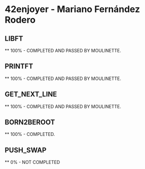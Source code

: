 # 42enjoyer - Mariano Fernández Rodero
## LIBFT
** 100% - COMPLETED AND PASSED BY MOULINETTE.

## PRINTFT
** 100% - COMPLETED AND PASSED BY MOULINETTE.

## GET_NEXT_LINE
** 100% - COMPLETED AND PASSED BY MOULINETTE.

## BORN2BEROOT
** 100% - COMPLETED.

## PUSH_SWAP    
** 0% - NOT COMPLETED
